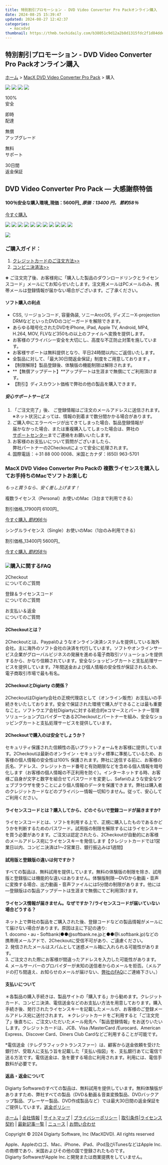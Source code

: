 ```yaml
---
title: 特別割引プロモーション - DVD Video Converter Pro Packオンライン購入
date: 2024-08-25 15:39:47
updated: 2024-08-27 12:42:37
categories:
  - macxdvd
thumbnail: https://thmb.techidaily.com/b38051c9d12a2b8d1315fdc2f1d84dde69fd749e096f758fd9b3624bcd8211ec.jpg
---
```


## 特別割引プロモーション - DVD Video Converter Pro Packオンライン購入

[ホーム](https://tools.techidaily.com/macxdvd/products/) \> [MacX DVD Video Converter Pro Pack](https://tools.techidaily.com/macxdvd/products/) \> 購入

[![](https://www.macxdvd.com/mac-dvd-video-converter-pro-pack/../flag/ben-fift.png)](https://tools.techidaily.com/macxdvd/products/) [![](https://www.macxdvd.com/mac-dvd-video-converter-pro-pack/../flag/bjp-fift.png)](https://tools.techidaily.com/macxdvd/products/) [![](https://www.macxdvd.com/mac-dvd-video-converter-pro-pack/../flag/bde-fift.png)](https://tools.techidaily.com/macxdvd/products/) [![](https://www.macxdvd.com/mac-dvd-video-converter-pro-pack/../flag/bcn-fift.png)](https://tools.techidaily.com/macxdvd/products/) 



100%  
 安全

即時  
 配達

無償  
 アップグレード

無料  
 サポート

30日間  
 返金保証



## DVD Video Converter Pro Pack ― 大感謝祭特価

#### 100％安全な購入環境_現価：5600円_ _原価：13400 円， 節約58％_

[今すぐ購入](https://secure.2checkout.com/order/checkout.php?PRODS=4650093&QTY=1&CART=1&SHORT_FORM=1&COUPON=MACXOfficialPrice&ORDERSTYLE=nLWs45TfjLk%253+D&__c=1&LANG=ja&AFFILIATE=108875) 

![](https://www.macxdvd.com/mac-dvd-video-converter-pro-pack/../buy-style/visa-fift.png) ![](https://www.macxdvd.com/mac-dvd-video-converter-pro-pack/../buy-style/master-fift.png) ![](https://www.macxdvd.com/mac-dvd-video-converter-pro-pack/../buy-style/express-fift.png) ![](https://www.macxdvd.com/mac-dvd-video-converter-pro-pack/../buy-style/american-fift.png) ![](https://www.macxdvd.com/mac-dvd-video-converter-pro-pack/../buy-style/jbc-fift.png) ![](https://www.macxdvd.com/mac-dvd-video-converter-pro-pack/../buy-style/discover-fift.png) ![](https://www.macxdvd.com/mac-dvd-video-converter-pro-pack/../buy-style/ideal-fift.png) ![](https://www.macxdvd.com/mac-dvd-video-converter-pro-pack/../buy-style/diners-fift.png) ![](https://www.macxdvd.com/mac-dvd-video-converter-pro-pack/../buy-style/giropay-fift.png) ![](https://www.macxdvd.com/mac-dvd-video-converter-pro-pack/../buy-style/directdebit-fift.png) ![](https://www.macxdvd.com/mac-dvd-video-converter-pro-pack/../buy-style/jj-fift.png) 

![](https://www.macxdvd.com/mac-dvd-video-converter-pro-pack/../buy-style/ripper-pro-fift3-jp2.png) 



### ご購入ガイド：

1. [クレジットカードのご注文方法>>](https://tools.techidaily.com/macxdvd/products/)
2. [コンビニ決済法>>](https://tools.techidaily.com/macxdvd/products/)

**※** ご注文完了後、お客様宛に「購入した製品のダウンロードリンクとライセンスコード」メールにてお知らせいたします。注文用メールはPCメールのみ、携帯メールは登録情報が届かない場合がございます。ご了承ください。



#### ソフト購入の利点

* CSS, リージョンコード, 容量偽装, ソニーArccOS, ディズニーX-projection DRMなどといったDVDのコピーガードを解除できます。
* あらゆる暗号化されたDVDをiPhone, iPad, Apple TV, Android, MP4, H.264, MOV, FLVなど350もの以上のファイルへ変換を提供します。
* お客様のプライバシー安全を大切にし、高度な不正防止対策を施しています。
* お客様サポートは無料提供となり、平日24時間以内にご返信いたします。
* 全製品に対して、「最大30日間返金保証」制度をご用意しております 。
* 【制限解除】製品登録後、体験版の機能制限は解除されます。
* **【無償アップデート】**アップデートは生涯まで無償にてご利用頂けます。
* 【割引】ディスカウント価格で弊社の他の製品を購入できます。

##### 安心サポートサービス

1. 「ご注文完了」後、 ご登録情報はご注文のメールアドレスに送信されます。  
※ネット状況によっては、情報の到着まで数分間かかる場合があります。
2. ご購入中にエラーページが出てきてしまった場合、製品登録情報が  
届かなかった場合、または重複購入してしまった場合は、弊社の  
[サポートセンター](https://tools.techidaily.com/macxdvd/products/)までご連絡をお願いいたします。
3. お客様のお支払いについて質問がございましたら、  
弊社パートナーの2Checkoutによって安全に処理されます。
4. 国際電話：＋31 88 000 0008、米国とカナダ：(650) 963-5701



### MacX DVD Video Converter Pro Packの **複数ライセンスを購入**してお手持ちのMacでソフトお楽しむ  
_もっと買うなら、安く差し上げます！_

複数ライセンス（Personal）お使いのMac（3台まで利用できる）

割引価格_17900円 6100円_

[今すぐ購入 _節約66％_](https://estore.macxdvd.com/order/checkout.php?PRODS=4534049&HIDEC=0&ORDERSTYLE=nLWsnpXPnHU%3D&DESIGN_TYPE=2&QTY=1&CART=1&SHORT_FORM=1&AFFILIATE=108875) 

シングルライセンス（Single）お使いのMac（1台のみ利用できる）

割引価格_13400円 5600円_

[今すぐ購入 _節約58％_](https://secure.2checkout.com/order/checkout.php?PRODS=4650093&QTY=1&CART=1&SHORT_FORM=1&COUPON=MACXOfficialPrice&ORDERSTYLE=nLWs45TfjLk%253+D&__c=1&LANG=ja&AFFILIATE=108875) 



### ![](https://www.macxdvd.com/mac-dvd-video-converter-pro-pack/../buy-style/faq-fift-jp.png)購入に関するFAQ

2Checkout   
 についてのご質問

登録＆ライセンスコード  
についてのご質問

お支払い＆返金  
についてのご質問

#### 2Checkoutとは？

2Checkoutとは、Paypalのようなオンライン決済システムを提供している海外会社。主に海外のソフト会社の決済を代行しています。ソフトやオンラインサービス企業がグローバルビジネスの発展を進める電子商取引ソリューションを提供するから、かなり信頼されています。安全なショッピングカートと支払処理サービスを提供しています。7年間送金および個人情報の安全性が保証されるため、電子商取引市場で最も有名。

#### 2CheckoutとDigiarty の関係？

2CheckoutはDigiarty会社の正規代理店として（オンライン販売）お支払いの手続きをいたしております。安全で保証された環境で購入ができることは最も重要なこと。ソフトウエア会社Digiartyに対する統合的eコマースとパートナー管理ソリューションプロバイダーである2Checkoutとパートナーを組み、安全なショッピングカートと支払処理サービスを提供しています。

#### 2Checkoutで購入のは安全でしょうか？

セキュリティ保護された信頼性の高いプラットフォームをお客様に提供しています。2Checkoutは最新のオンライン・セキュリティ標準に準拠しているため、お客様の個人情報の安全性は100% 保護されます。弊社に送信する前に、お客様の氏名、アドレス、クレジットカード番号と有効期限などを含める個人情報を暗号化します（お客様の個人情報の不正利用を防ぐ）。インターネットする時、お客様ご自身が文字と数字を組合せてパスワードを変更し、Safariのような安全なウェブブラウザを使うことにより個人情報のデータを保護できます。弊社は購入者のクレジットカードなどのプライバシー情報一切知りません。従って、安心してご利用ください。

#### ライセンスコードとは？購入してから、どのぐらいで登録コードが届きますか?

ライセンスコードとは、ソフトを利用する上で、正規に購入したものであるかどうかを判断するためのパスワード。試用版の制限を解除するにはライセンスキーを買う必要があります。ご注文は認定されたら、2Checkoutが自動的にお客様のメールアドレス宛にライセンスキーを発信します【クレジットカードでは1営業日以内、コンビニ決済は1～2営業日、銀行振込みは1週間】

#### 試用版と登録版の違いは何ですか？

すべての製品は、無料試用を提供しています。無料の体験版の制限を除き、試用版と登録版には機能的な違いはありません。体験版制限―DVDから動画・音声に変換する場合、出力動画・音声ファイルには5分間の制限があります。他には―登録版はの製品アップデートは生涯まで無償にてご利用頂けます。

#### ライセンス情報が届きません。なぜですか？/ライセンスコードが届いていない場合どうする？

ネット上で弊社の製品をご購入された後、登録コードなどの製品情報がメールにて届けない場合があります。原因は主に下記の通り:  
 1\. docomo・au・Softbank(●●@softbank.ne.jpと●●@i.softbank.jp)などの携帯用メールアドで、2Checkoutに受信不可があり、ご遠慮ください。  
 2\. 発信されたメールはスパムとして迷惑メール箱に入れられる可能性があります。  
 3\. ご注文された際にお客様が間違ったアドレスを入力した可能性があります。  
 4\. メールサーバーのプロバイダーが未知の送信者からのメールを拒否。（メルアドの打ち間違え、お知らせのメールが届けない、[弊社のFAQ](https://tools.techidaily.com/macxdvd/products/)にご連絡下さい。）

#### 支払いについて

＊各製品の購入手続きは、製品サイトの「購入する」から勧めます。クレジットカード、コンビニ決済、電信送金などのお支払い方法を用意しております。購入手続き後、発行されたライセンスキーを記載したメールが、お客様のご登録メールアドレス宛に送付されます。 ＊クレジットカードをご利用すると「ご注文完了」後直ちに、ご注文いただいたメール宛先へ「製品登録情報」をお送りいたいします。クレジットカードは、JCB、Visa /MasterCard /Eurocard、American Express、Discover Card、Diners Club Cardなどご利用することが可能です。

\*電信送金（テレグラフィックトランスファー）は、顧客から送金依頼を受けた銀行が、受取人に支払う旨を記載した「支払い指図」を、支払銀行あてに電信で送る方法です。電信送金は、急を要する場合に利用されます。利用には、電信手数料が必要です。

#### 返品・返金について

Digiarty Softwareのすべての製品は、無料試用を提供しています。無料体験版がありますため、弊社すべての製品（DVD＆動画＆音楽変換製品、DVDバックアップ製品、プレーヤー製品、DVD作成製品など）では最大30日間の返金保証をご提供しています。[返金ポリシー](https://tools.techidaily.com/macxdvd/products/)



[ホーム](https://tools.techidaily.com/macxdvd/products/) | [会社情報](https://tools.techidaily.com/macxdvd/products/) | [サイトマップ](https://tools.techidaily.com/macxdvd/products/) | [プライバシーポリシー](https://tools.techidaily.com/macxdvd/products/) | [取引条件](https://tools.techidaily.com/macxdvd/products/)|[ライセンス契約](https://tools.techidaily.com/macxdvd/products/) | [最新記事一覧](https://tools.techidaily.com/macxdvd/products/) | [ニュース](https://tools.techidaily.com/macxdvd/products/) | [お問い合わせ](https://tools.techidaily.com/macxdvd/products/)

Copyright © 2024 Digiarty Software, Inc (MacXDVD). All rights reserved

Apple、Appleのロゴ、Mac、iPhone、iPad、iPod及びiTunesなどはApple Inc.の商標であり、米国およびその他の国で登録されたものです。  
Digiarty SoftwareがApple Inc.と開発または商業提携をしていません。

<ins class="adsbygoogle"
     style="display:block"
     data-ad-format="autorelaxed"
     data-ad-client="ca-pub-7571918770474297"
     data-ad-slot="1223367746"></ins>



<ins class="adsbygoogle"
     style="display:block"
     data-ad-client="ca-pub-7571918770474297"
     data-ad-slot="8358498916"
     data-ad-format="auto"
     data-full-width-responsive="true"></ins>
